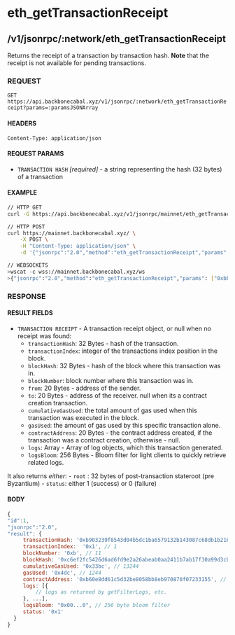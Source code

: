 # eth_getTransactionReceipt

## /v1/jsonrpc/:network/eth_getTransactionReceipt

Returns the receipt of a transaction by transaction hash. **Note** that the receipt is not available for pending
transactions.

### REQUEST

`GET https://api.backbonecabal.xyz/v1/jsonrpc/:network/eth_getTransactionReceipt?params=:paramsJSONArray`

#### HEADERS

`Content-Type: application/json`

#### REQUEST PARAMS

- `TRANSACTION HASH` _[required]_ - a string representing the hash (32 bytes) of a transaction

#### EXAMPLE

```bash
// HTTP GET
curl -G https://api.backbonecabal.xyz/v1/jsonrpc/mainnet/eth_getTransactionReceipt --data-urlencode 'params=["0xbb3a336e3f823ec18197f1e13ee875700f08f03e2cab75f0d0b118dabb44cba0"]'

// HTTP POST
curl https://mainnet.backbonecabal.xyz/ \
    -X POST \
    -H "Content-Type: application/json" \
    -d '{"jsonrpc":"2.0","method":"eth_getTransactionReceipt","params": ["0xbb3a336e3f823ec18197f1e13ee875700f08f03e2cab75f0d0b118dabb44cba0"],"id":1}'

// WEBSOCKETS
>wscat -c wss://mainnet.backbonecabal.xyz/ws
>{"jsonrpc":"2.0","method":"eth_getTransactionReceipt","params": ["0xbb3a336e3f823ec18197f1e13ee875700f08f03e2cab75f0d0b118dabb44cba0"],"id":1}
```

### RESPONSE

#### RESULT FIELDS

- `TRANSACTION RECEIPT` - A transaction receipt object, or null when no receipt was found:
  - `transactionHash`: 32 Bytes - hash of the transaction.
  - `transactionIndex`: integer of the transactions index position in the block.
  - `blockHash`: 32 Bytes - hash of the block where this transaction was in.
  - `blockNumber`: block number where this transaction was in.
  - `from`: 20 Bytes - address of the sender.
  - `to`: 20 Bytes - address of the receiver. null when its a contract creation transaction.
  - `cumulativeGasUsed`: the total amount of gas used when this transaction was executed in the block.
  - `gasUsed`: the amount of gas used by this specific transaction alone.
  - `contractAddress`: 20 Bytes - the contract address created, if the transaction was a contract creation, otherwise -
    null.
  - `logs`: Array - Array of log objects, which this transaction generated.
  - `logsBloom`: 256 Bytes - Bloom filter for light clients to quickly retrieve related logs.

It also returns _either_: - `root` : 32 bytes of post-transaction stateroot (pre Byzantium) - `status`: either 1
(success) or 0 (failure)

#### BODY

```js
{
"id":1,
"jsonrpc":"2.0",
"result": {
     transactionHash: '0xb903239f8543d04b5dc1ba6579132b143087c68db1b2168786408fcbce568238',
     transactionIndex:  '0x1', // 1
     blockNumber: '0xb', // 11
     blockHash: '0xc6ef2fc5426d6ad6fd9e2a26abeab0aa2411b7ab17f30a99d3cb96aed1d1055b',
     cumulativeGasUsed: '0x33bc', // 13244
     gasUsed: '0x4dc', // 1244
     contractAddress: '0xb60e8dd61c5d32be8058bb8eb970870f07233155', // or null, if none was created
     logs: [{
         // logs as returned by getFilterLogs, etc.
     }, ...],
     logsBloom: "0x00...0", // 256 byte bloom filter
     status: '0x1'
  }
}
```

